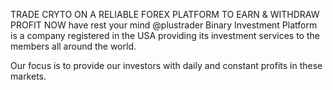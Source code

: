 TRADE CRYTO ON A RELIABLE FOREX PLATFORM TO EARN & WITHDRAW PROFIT NOW have rest your mind @plustrader
Binary Investment Platform is a company registered in the USA providing its investment services to the members all around the world.

Our focus is to provide our investors with daily and constant profits in these markets.
